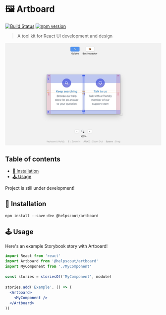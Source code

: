 # 🖼 Artboard

[![Build Status](https://travis-ci.org/helpscout/artboard.svg?branch=master)](https://travis-ci.org/helpscout/artboard)
[![npm version](https://badge.fury.io/js/%40helpscout%2Fartboard.svg)](https://badge.fury.io/js/%40helpscout%2Fartboard)

> A tool kit for React UI development and design

![Artboard screenshot](./images/artboard.jpg)

## Table of contents

<!-- START doctoc generated TOC please keep comment here to allow auto update -->
<!-- DON'T EDIT THIS SECTION, INSTEAD RE-RUN doctoc TO UPDATE -->

- [🔧 Installation](#-installation)
- [🕹 Usage](#%F0%9F%95%B9-usage)

<!-- END doctoc generated TOC please keep comment here to allow auto update -->

Project is still under development!

## 🔧 Installation

```text
npm install --save-dev @helpscout/artboard
```

## 🕹 Usage

Here's an example Storybook story with Artboard!

```jsx
import React from 'react'
import Artboard from '@helpscout/artboard'
import MyComponent from './MyComponent'

const stories = storiesOf('MyComponent', module)

stories.add('Example', () => (
  <Artboard>
    <MyComponent />
  </Artboard>
))
```
